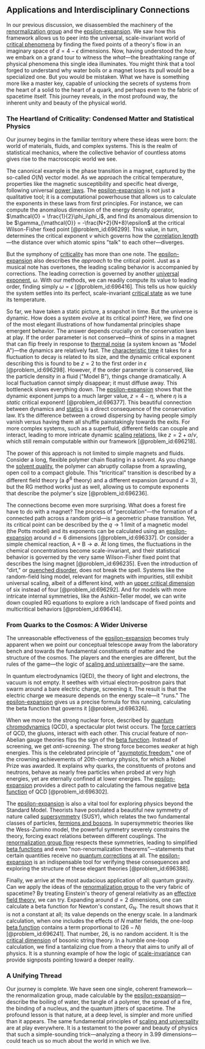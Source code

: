 ## Applications and Interdisciplinary Connections

In our previous discussion, we disassembled the machinery of the [renormalization group](@article_id:147223) and the [epsilon-expansion](@article_id:158159). We saw how this framework allows us to peer into the universal, scale-invariant world of [critical phenomena](@article_id:144233) by finding the fixed points of a theory's flow in an imaginary space of $d=4-\epsilon$ dimensions. Now, having understood the *how*, we embark on a grand tour to witness the *what*—the breathtaking range of physical phenomena this single idea illuminates. You might think that a tool forged to understand why water boils or a magnet loses its pull would be a specialized one. But you would be mistaken. What we have is something more like a master key, capable of unlocking the secrets of systems from the heart of a solid to the heart of a quark, and perhaps even to the fabric of spacetime itself. This journey reveals, in the most profound way, the inherent unity and beauty of the physical world.

### The Heartland of Criticality: Condensed Matter and Statistical Physics

Our journey begins in the familiar territory where these ideas were born: the world of materials, fluids, and complex systems. This is the realm of statistical mechanics, where the collective behavior of countless atoms gives rise to the macroscopic world we see.

The canonical example is the phase transition in a magnet, captured by the so-called $O(N)$ vector model. As we approach the critical temperature, properties like the magnetic susceptibility and specific heat diverge, following universal [power laws](@article_id:159668). The [epsilon-expansion](@article_id:158159) is not just a qualitative tool; it is a computational powerhouse that allows us to calculate the exponents in these laws from first principles. For instance, we can compute the anomalous dimension of the energy density operator, $\mathcal{O} = \frac{1}{2}\phi_i\phi_i$, and find its anomalous dimension to be $\gamma_{\mathcal{O}} = -\frac{N+2}{N+8}\epsilon$ at the critical Wilson-Fisher fixed point [@problem_id:696299]. This value, in turn, determines the critical exponent $\nu$ which governs how the [correlation length](@article_id:142870)—the distance over which atomic spins "talk" to each other—diverges.

But the symphony of [criticality](@article_id:160151) has more than one note. The [epsilon-expansion](@article_id:158159) also describes the *approach* to the critical point. Just as a musical note has overtones, the leading scaling behavior is accompanied by corrections. The leading correction is governed by another [universal exponent](@article_id:636573), $\omega$. With our methods, we can readily compute its value to leading order, finding simply $\omega = \epsilon$ [@problem_id:696416]. This tells us how quickly the system settles into its perfect, scale-invariant [critical state](@article_id:160206) as we tune its temperature.

So far, we have taken a static picture, a snapshot in time. But the universe is dynamic. How does a system *evolve* at its critical point? Here, we find one of the most elegant illustrations of how fundamental principles shape emergent behavior. The answer depends crucially on the conservation laws at play.
If the order parameter is not conserved—think of spins in a magnet that can flip freely in response to [thermal noise](@article_id:138699) (a system known as "Model A")—the dynamics are relatively fast. The [characteristic time](@article_id:172978) it takes for a fluctuation to decay is related to its size, and the dynamic critical exponent describing this is found to be $z=2$ to the first order in $\epsilon$ [@problem_id:696298].
However, if the order parameter is conserved, like the particle density in a fluid ("Model B"), things change dramatically. A local fluctuation cannot simply disappear; it must diffuse away. This bottleneck slows everything down. The [epsilon-expansion](@article_id:158159) shows that the dynamic exponent jumps to a much larger value, $z = 4 - \eta$, where $\eta$ is a *static* critical exponent! [@problem_id:696377]. This beautiful connection between dynamics and [statics](@article_id:164776) is a direct consequence of the conservation law. It’s the difference between a crowd dispersing by having people simply vanish versus having them all shuffle painstakingly towards the exits. For more complex systems, such as a superfluid, different fields can couple and interact, leading to more intricate dynamic [scaling relations](@article_id:136356), like $z = 2 + \alpha/\nu$, which still remain computable within our framework [@problem_id:696218].

The power of this approach is not limited to simple magnets and fluids. Consider a long, flexible polymer chain floating in a solvent. As you change the [solvent quality](@article_id:181365), the polymer can abruptly collapse from a sprawling, open coil to a compact globule. This "tricritical" transition is described by a different field theory (a $\phi^6$ theory) and a different expansion (around $d=3$), but the RG method works just as well, allowing us to compute exponents that describe the polymer's size [@problem_id:696236].

The connections become even more surprising. What does a forest fire have to do with a magnet? The process of "percolation"—the formation of a connected path across a random grid—is a geometric phase transition. Yet, its critical point can be described by the $q \to 1$ limit of a magnetic model (the Potts model) and its exponents can be calculated using an [epsilon-expansion](@article_id:158159) around $d=6$ dimensions [@problem_id:696337]. Or consider a simple chemical reaction, $\text{A}+\text{B} \to \emptyset$. At long times, the fluctuations in the chemical concentrations become scale-invariant, and their statistical behavior is governed by the very same Wilson-Fisher fixed point that describes the Ising magnet [@problem_id:696235]. Even the introduction of "dirt," or [quenched disorder](@article_id:143899), does not break the spell. Systems like the random-field Ising model, relevant for magnets with impurities, still exhibit universal scaling, albeit of a different kind, with an [upper critical dimension](@article_id:141569) of six instead of four [@problem_id:696292]. And for models with more intricate internal symmetries, like the Ashkin-Teller model, we can write down coupled RG equations to explore a rich landscape of fixed points and multicritical behaviors [@problem_id:696414].

### From Quarks to the Cosmos: A Wider Universe

The unreasonable effectiveness of the [epsilon-expansion](@article_id:158159) becomes truly apparent when we point our conceptual telescope away from the laboratory bench and towards the fundamental constituents of matter and the structure of the cosmos. The players and the energies are different, but the rules of the game—the logic of [scaling and universality](@article_id:191882)—are the same.

In quantum electrodynamics (QED), the theory of light and electrons, the vacuum is not empty. It seethes with virtual electron-positron pairs that swarm around a bare electric charge, screening it. The result is that the electric charge we measure depends on the energy scale—it "runs." The [epsilon-expansion](@article_id:158159) gives us a precise formula for this running, calculating the beta function that governs it [@problem_id:696326].

When we move to the strong nuclear force, described by [quantum chromodynamics](@article_id:143375) (QCD), a spectacular plot twist occurs. The [force carriers](@article_id:160940) of QCD, the gluons, interact with each other. This crucial feature of non-Abelian gauge theories flips the sign of the [beta function](@article_id:143265). Instead of screening, we get *anti-screening*. The strong force becomes *weaker* at high energies. This is the celebrated principle of "[asymptotic freedom](@article_id:142618)," one of the crowning achievements of 20th-century physics, for which a Nobel Prize was awarded. It explains why quarks, the constituents of protons and neutrons, behave as nearly free particles when probed at very high energies, yet are eternally confined at lower energies. The [epsilon-expansion](@article_id:158159) provides a direct path to calculating the famous negative [beta function](@article_id:143265) of QCD [@problem_id:696302].

The [epsilon-expansion](@article_id:158159) is also a vital tool for exploring physics beyond the Standard Model. Theorists have postulated a beautiful new symmetry of nature called [supersymmetry](@article_id:155283) (SUSY), which relates the two fundamental classes of particles, [fermions and bosons](@article_id:137785). In supersymmetric theories like the Wess-Zumino model, the powerful symmetry severely constrains the theory, forcing exact relations between different couplings. The [renormalization group flow](@article_id:148377) respects these symmetries, leading to simplified [beta functions](@article_id:202210) and even "non-renormalization theorems"—statements that certain quantities receive no [quantum corrections](@article_id:161639) at all. The [epsilon-expansion](@article_id:158159) is an indispensable tool for verifying these consequences and exploring the structure of these elegant theories [@problem_id:696388].

Finally, we arrive at the most audacious application of all: quantum gravity. Can we apply the ideas of the [renormalization group](@article_id:147223) to the very fabric of spacetime? By treating Einstein's theory of general relativity as an [effective field theory](@article_id:144834), we can try. Expanding around $d=2$ dimensions, one can calculate a beta function for Newton's constant, $G_N$. The result shows that it is not a constant at all; its value depends on the energy scale. In a landmark calculation, when one includes the effects of $N$ matter fields, the one-loop [beta function](@article_id:143265) contains a term proportional to $(26-N)$ [@problem_id:696241]. That number, 26, is no random accident. It is the [critical dimension](@article_id:148416) of bosonic string theory. In a humble one-loop calculation, we find a tantalizing clue from a theory that aims to unify all of physics. It is a stunning example of how the logic of [scale-invariance](@article_id:159731) can provide signposts pointing toward a deeper reality.

### A Unifying Thread

Our journey is complete. We have seen one single, coherent framework—the renormalization group, made calculable by the [epsilon-expansion](@article_id:158159)—describe the boiling of water, the tangle of a polymer, the spread of a fire, the binding of a nucleus, and the quantum jitters of spacetime. The profound lesson is that nature, at a deep level, is simpler and more unified than it appears. The same fundamental principles of [scaling and universality](@article_id:191882) are at play everywhere. It is a testament to the power and beauty of physics that such a simple-sounding trick—analyzing a theory in $3.99$ dimensions—could teach us so much about the world in which we live.